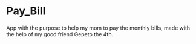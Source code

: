 # Pay_Bill

App with the purpose to help my mom to pay the monthly bills, made with the help of my good friend Gepeto the 4th.


